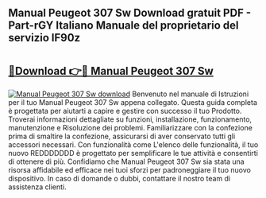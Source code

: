 ## Manual Peugeot 307 Sw Download gratuit PDF - Part-rGY Italiano Manuale del proprietario del servizio lF90z

# <h2><a href="http://dfe88u.blite.top/?on=Manual+Peugeot+307+Sw">🔗Download 👉🔴 Manual Peugeot 307 Sw</a></h2>

[![Manual Peugeot 307 Sw download](https://i.imgur.com/lujVjoI.png)](http://dfe88u.blite.top/?on=Manual+Peugeot+307+Sw)
Benvenuto nel manuale di Istruzioni per il tuo Manual Peugeot 307 Sw appena collegato. Questa guida completa è progettata per aiutarti a capire e gestire con successo il tuo Prodotto. Troverai informazioni dettagliate su funzioni, installazione, funzionamento, manutenzione e Risoluzione dei problemi. Familiarizzare con la confezione prima di smaltire la confezione, assicurarsi di aver conservato tutti gli accessori necessari. Con funzionalità come L'elenco delle funzionalità, il tuo nuovo REDDDDDDD è progettato per semplificare le tue attività e consentirti di ottenere di più. Confidiamo che Manual Peugeot 307 Sw sia stata una risorsa affidabile ed efficace nei tuoi sforzi per padroneggiare il tuo nuovo dispositivo. In caso di domande o dubbi, contattare il nostro team di assistenza clienti.

